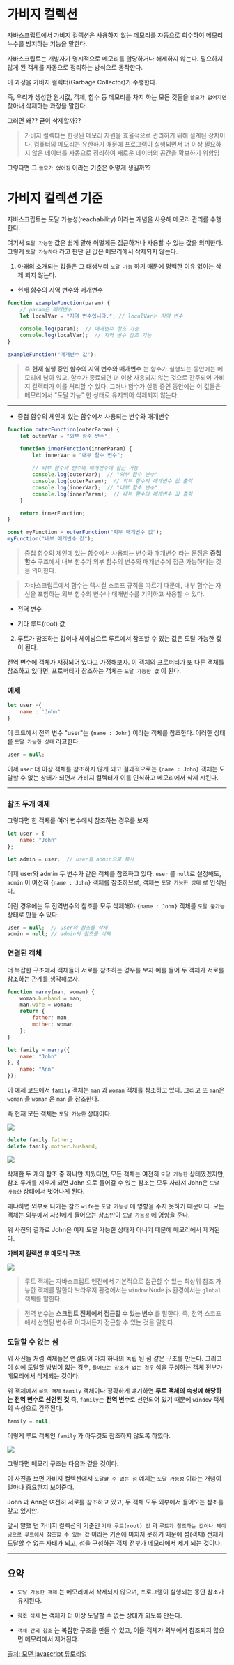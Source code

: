 # 가비지 컬렉션

자바스크립트에서 가비지 컬렉션은 사용하지 않는 메모리를 자동으로 회수하여 메모리 누수를 방지하는 기능을 말한다.

자바스크립트는 개발자가 명시적으로 메모리를 할당하거나 해제하지 않는다. 필요하지 않게 된 객체를 자동으로 정리하는 방식으로 동작한다.

이 과정을 가비지 컬렉터(Garbage Collector)가 수행한다.

즉, 우리가 생성한 원시값, 객체, 함수 등 메모리를 차지 하는 모든 것들을 `쓸모가 없어지면` 찾아내 삭제하는 과정을 말한다.

그러면 왜?? 굳이 삭제할까??

> 가비지 컬렉터는 한정된 메모리 자원을 효율적으로 관리하기 위해 설계된 장치이다. 컴퓨터의 메모리는 유한하기 때문에 프로그램이 실행되면서 더 이상 필요하지 않은 데이터를 자동으로 정리하여 새로운 데이터의 공간을 확보하기 위함임



그렇다면 그 `쓸모가 없어짐` 이라는 기준은 어떻게 생길까??

# 가비지 컬렉션 기준

자바스크립트는 도달 가능성(reachability) 이라는 개념을 사용해 메모리 관리를 수행한다. 

여기서 `도달 가능한` 값은 쉽게 말해 어떻게든 접근하거나 사용할 수 있는 값을 의미한다.
그렇게 `도달 가능하다` 라고 판단 된 값은 메모리에서 삭제되지 않는다.

1. 아래의 소개되는 값들은 그 태생부터 `도달 가능` 하기 때문에 명백한 이유 없이는 삭제 되지 않는다.

* 현재 함수의 지역 변수와 매개변수

```javascript
function exampleFunction(param) {
    // param은 매개변수
    let localVar = "지역 변수입니다."; // localVar는 지역 변수
    
    console.log(param);  // 매개변수 참조 가능
    console.log(localVar);  // 지역 변수 참조 가능
}

exampleFunction("매개변수 값");
```
> 즉 **현재 실행 중인 함수의 지역 변수와 매개변수** 는 함수가 실행되는 동안에는
메모리에 남아 있고, 함수가 종료되면 더 이상 사용되지 않는 것으로 간주되어 가비지 컬렉터가 이를 처리할 수 있다. 그러나 함수가 실행 중인 동안에는 이 값들은 메모리에서 "도달 가능" 한 상태로 유지되어 삭제되지 않는다.

---

* 중첩 함수의 체인에 있는 함수에서 사용되는 변수와 매개변수

```javascript
function outerFunction(outerParam) {
    let outerVar = "외부 함수 변수";

    function innerFunction(innerParam) {
        let innerVar = "내부 함수 변수";
        
        // 외부 함수의 변수와 매개변수에 접근 가능
        console.log(outerVar);  // "외부 함수 변수"
        console.log(outerParam);  // 외부 함수의 매개변수 값 출력
        console.log(innerVar);  // "내부 함수 변수"
        console.log(innerParam);  // 내부 함수의 매개변수 값 출력
    }

    return innerFunction;
}

const myFunction = outerFunction("외부 매개변수 값");
myFunction("내부 매개변수 값");
```

> 중첩 함수의 체인에 있는 함수에서 사용되는 변수와 매개변수 라는 문징은 **중첩 함수** 구조에서 내부 함수가 외부 함수의 변수와 매개변수에 접근 가능하다는 것을 의미한다.

> 자바스크립트에서 함수는 렉시컬 스코프 규칙을 따르기 때문에, 내부 함수는 자신을 포함하는 외부 함수의 변수나 매개변수를 기억하고 사용할 수 있다.

* 전역 변수

* 기타 루트(root) 값

2. 루트가 참조하는 값이나 체이닝으로 루트에서 참조할 수 있는 값은 도달 가능한 값이 된다.

전역 변수에 객체가 저장되어 있다고 가정해보자. 이 객체의 프로퍼티가 또 다른 객체를 참조하고 있다면, 프로퍼티가 참조하는 객체는 `도달 가능한 값` 이 된다. 

### 예제

```javascript
let user ={
	name : 'John"
}
```


이 코드에서 전역 변수 "user"는 `{name : John}` 이라는 객체를 참조한다. 이러한 상태를 `도달 가능한 상태` 라고한다.

```javascript
user = null;
```

이제 `user` 더 이상 객체를 참조하지 않게 되고 결과적으로는 `{name : John}` 객체는 도달할 수 없는 상태가 되면서 가비지 컬렉터가 이를 인식하고 메모리에서 삭제 시킨다.

---

### 참조 두개 예제

그렇다면 한 객체를 여러 변수에서 참조하는 경우를 보자

```javascript
let user = {
    name: "John"
};

let admin = user;  // user를 admin으로 복사
```

이제 user와 admin 두 변수가 같은 객체를 참조하고 있다. `user` 를 `null`로 설정해도, `admin` 이 여전히 `{name : John}` 객체를 참조하므로, 객체는 `도달 가능한 상태` 로 인식된다.


이런 경우에는 두 전역변수의 참조를 모두 삭제해야 `{name : John}` 객체를 `도달 불가능` 상태로 만들 수 있다.

```javascript
user = null;  // user의 참조를 삭제
admin = null; // admin의 참조를 삭제
```

### 연결된 객체

더 복잡한 구조에서 객체들이 서로를 참조하는 경우를 보자 예를 들어 두 객체가 서로를 참조하는 관계를 생각해보자.

```javascript
function marry(man, woman) {
    woman.husband = man;
    man.wife = woman;
    return {
        father: man,
        mother: woman
    };
}

let family = marry({
    name: "John"
}, {
    name: "Ann"
});

```

이 예제 코드에서 `family` 객체는 `man` 과 `woman` 객체를 참조하고 있다. 그리고 또 `man`은 `woman` 을 `woman` 은 `man` 을 참조한다. 

즉 현재 모든 객체는 `도달 가능한` 상태이다.

![](https://velog.velcdn.com/images/gawgjiug/post/38060711-c411-4aa2-8443-21ba81def1ee/image.png)




```javascript
delete family.father;
delete family.mother.husband;
```
![](https://velog.velcdn.com/images/gawgjiug/post/e0dd5fe1-ed23-4ae4-b0bd-d5e99eb21998/image.png)


삭제한 두 개의 참조 중 하나만 지웠다면, 모든 객체는 여전히 `도달 가능한` 상태였겠지만, 참조 두개를 지우게 되면 John 으로 들어갈 수 있는 참조는 모두 사라져 John은 `도달 가능한` 상태에서 벗어나게 된다.

왜냐하면 외부로 나가는 참조 `wife`는 `도달 가능성` 에 영향을 주지 못하기 때문이다. 모든 객체는 외부에서 자신에게 들어오는 참조만이 `도달 가능성` 에 영향을 준다.

위 사진의 결과로 John은 이제 도달 가능한 상태가 아니기 때문에 메모리에서 제거된다.

**가비지 컬렉션 후 메모리 구조**

![](https://velog.velcdn.com/images/gawgjiug/post/9f84a5c1-2b35-4b34-b6e7-399aee4691a0/image.png)

> 루트 객체는 자바스크립트 엔진에서 기본적으로 접근할 수 있는 최상위 참조 가능한 객체를 말한다 브라우저 환경에서는 `window` Node.js 환경에서는 `global` 객체를 말한다.

> 전역 변수는 **스크립트 전체에서 접근할 수 있는 변수** 를 말한다. 즉, 전역 스코프에서 선언된 변수로 어디서든지 접근할 수 있는 것을 말한다.


### 도달할 수 없는 섬

위 사진들 처럼 객체들은 연결되어 마치 하나의 독립 된 섬 같은 구조를 만든다. 그리고 이 섬에 도달할 방법이 없는 경우, `들어오는 참조가 없는 경우` 섬을 구성하는 객체 전부가 메모리에서 삭제되는 것이다.

위 객체에서 `루트 객체` `family` 객체이다 정확하게 얘기하면 **루트 객체의 속성에 해당하는 전역 변수로 선언된 것** 즉, `family`는 **전역 변수**로 선언되어 있기 때문에 `window` 객체의 속성으로 간주된다.

```javascript
family = null;
```

이렇게 루트 객체인 `family` 가 아무것도 참조하지 않도록 하였다. 

![](https://velog.velcdn.com/images/gawgjiug/post/3ba6e34a-769e-4085-b07c-d7051a99f52f/image.png)

그렇다면 메모리 구조는 다음과 같을 것이다.

이 사진을 보면 가비지 컬렉션에서 `도달할 수 없는 섬` 예제는 `도달 가능성` 이라는 개념이 얼마나 중요한지 보여준다.

John 과 Ann은 여전히 서로를 참조하고 있고, 두 객체 모두 외부에서 들어오는 참조를 갖고 있지만.

앞서 말했 던 가비지 컬렉션의 기준인 `기타 루트(root) 값` 과 `루트가 참조하는 값이나 체이닝으로 루트에서 참조할 수 있는 값` 이라는 기준에 미치지 못하기 때문에 섬(객체) 전체가 도달할 수 없는 사태가 되고, 섬을 구성하는 객체 전부가 메모리에서 제거 되는 것이다.


---

## 요약

* `도달 가능한 객체` 는 메모리에서 삭제되지 않으며, 프로그램이 실행되는 동안 참조가 유지된다.

* `참조 삭제` 는 객체가 더 이상 도달할 수 없는 상태가 되도록 만든다.

* `객체 간의 참조` 는 복잡한 구조를 만들 수 있고, 이들 객체가 외부에서 참조되지 않으면 메모리에서 제거된다.


[출처: 모던 javascript 튜토리얼](https://ko.javascript.info/garbage-collection#ref-712)

